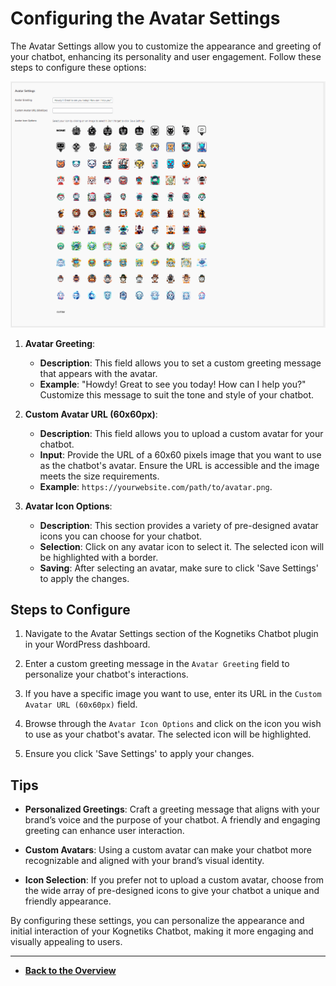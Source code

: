 # Configuring the Avatar Settings

The Avatar Settings allow you to customize the appearance and greeting of your chatbot, enhancing its personality and user engagement. Follow these steps to configure these options:

![Avatar Settings](avatars.png)

1. **Avatar Greeting**:
   - **Description**: This field allows you to set a custom greeting message that appears with the avatar.
   - **Example**: "Howdy! Great to see you today! How can I help you?" Customize this message to suit the tone and style of your chatbot.

2. **Custom Avatar URL (60x60px)**:
   - **Description**: This field allows you to upload a custom avatar for your chatbot.
   - **Input**: Provide the URL of a 60x60 pixels image that you want to use as the chatbot's avatar. Ensure the URL is accessible and the image meets the size requirements.
   - **Example**: `https://yourwebsite.com/path/to/avatar.png`.

3. **Avatar Icon Options**:
   - **Description**: This section provides a variety of pre-designed avatar icons you can choose for your chatbot.
   - **Selection**: Click on any avatar icon to select it. The selected icon will be highlighted with a border.
   - **Saving**: After selecting an avatar, make sure to click 'Save Settings' to apply the changes.

## Steps to Configure

1. Navigate to the Avatar Settings section of the Kognetiks Chatbot plugin in your WordPress dashboard.

2. Enter a custom greeting message in the `Avatar Greeting` field to personalize your chatbot's interactions.

3. If you have a specific image you want to use, enter its URL in the `Custom Avatar URL (60x60px)` field.

4. Browse through the `Avatar Icon Options` and click on the icon you wish to use as your chatbot's avatar. The selected icon will be highlighted.

5. Ensure you click 'Save Settings' to apply your changes.

## Tips

- **Personalized Greetings**: Craft a greeting message that aligns with your brand’s voice and the purpose of your chatbot. A friendly and engaging greeting can enhance user interaction.

- **Custom Avatars**: Using a custom avatar can make your chatbot more recognizable and aligned with your brand’s visual identity.

- **Icon Selection**: If you prefer not to upload a custom avatar, choose from the wide array of pre-designed icons to give your chatbot a unique and friendly appearance.

By configuring these settings, you can personalize the appearance and initial interaction of your Kognetiks Chatbot, making it more engaging and visually appealing to users.

---

- **[Back to the Overview](/overview.md)**
